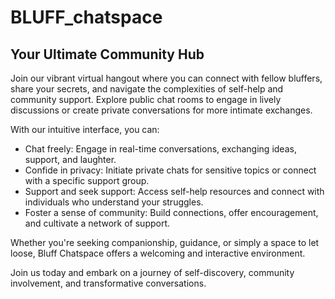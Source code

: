 # BLUFF_chatspace
## Your Ultimate Community Hub

Join our vibrant virtual hangout where you can connect with fellow bluffers, share your secrets, and navigate the complexities of self-help and community support. Explore public chat rooms to engage in lively discussions or create private conversations for more intimate exchanges.

With our intuitive interface, you can:

- Chat freely: Engage in real-time conversations, exchanging ideas, support, and laughter.
- Confide in privacy: Initiate private chats for sensitive topics or connect with a specific support group.
- Support and seek support: Access self-help resources and connect with individuals who understand your struggles.
- Foster a sense of community: Build connections, offer encouragement, and cultivate a network of support.

Whether you're seeking companionship, guidance, or simply a space to let loose, Bluff Chatspace offers a welcoming and interactive environment. 

Join us today and embark on a journey of self-discovery, community involvement, and transformative conversations.
